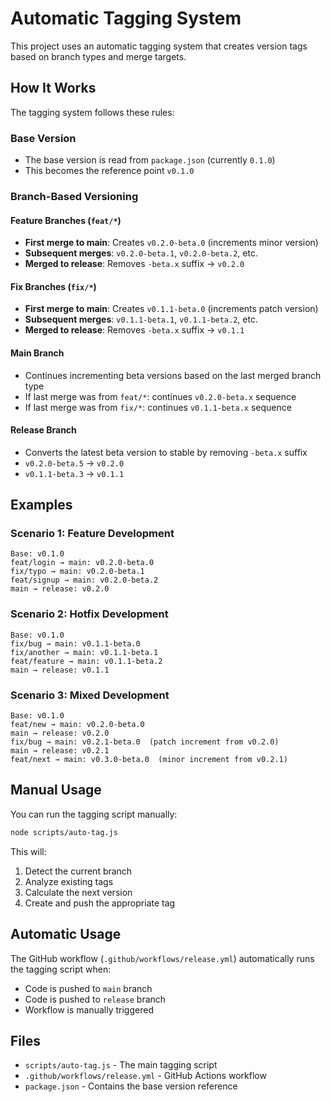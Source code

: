# Automatic Tagging System

This project uses an automatic tagging system that creates version tags based on branch types and merge targets.

## How It Works

The tagging system follows these rules:

### Base Version
- The base version is read from `package.json` (currently `0.1.0`)
- This becomes the reference point `v0.1.0`

### Branch-Based Versioning

#### Feature Branches (`feat/*`)
- **First merge to main**: Creates `v0.2.0-beta.0` (increments minor version)
- **Subsequent merges**: `v0.2.0-beta.1`, `v0.2.0-beta.2`, etc.
- **Merged to release**: Removes `-beta.x` suffix → `v0.2.0`

#### Fix Branches (`fix/*`) 
- **First merge to main**: Creates `v0.1.1-beta.0` (increments patch version)
- **Subsequent merges**: `v0.1.1-beta.1`, `v0.1.1-beta.2`, etc.
- **Merged to release**: Removes `-beta.x` suffix → `v0.1.1`

#### Main Branch
- Continues incrementing beta versions based on the last merged branch type
- If last merge was from `feat/*`: continues `v0.2.0-beta.x` sequence
- If last merge was from `fix/*`: continues `v0.1.1-beta.x` sequence

#### Release Branch
- Converts the latest beta version to stable by removing `-beta.x` suffix
- `v0.2.0-beta.5` → `v0.2.0`
- `v0.1.1-beta.3` → `v0.1.1`

## Examples

### Scenario 1: Feature Development
```
Base: v0.1.0
feat/login → main: v0.2.0-beta.0
fix/typo → main: v0.2.0-beta.1
feat/signup → main: v0.2.0-beta.2
main → release: v0.2.0
```

### Scenario 2: Hotfix Development  
```
Base: v0.1.0
fix/bug → main: v0.1.1-beta.0
fix/another → main: v0.1.1-beta.1
feat/feature → main: v0.1.1-beta.2
main → release: v0.1.1
```

### Scenario 3: Mixed Development
```
Base: v0.1.0
feat/new → main: v0.2.0-beta.0
main → release: v0.2.0
fix/bug → main: v0.2.1-beta.0  (patch increment from v0.2.0)
main → release: v0.2.1
feat/next → main: v0.3.0-beta.0  (minor increment from v0.2.1)
```

## Manual Usage

You can run the tagging script manually:

```bash
node scripts/auto-tag.js
```

This will:
1. Detect the current branch
2. Analyze existing tags
3. Calculate the next version
4. Create and push the appropriate tag

## Automatic Usage

The GitHub workflow (`.github/workflows/release.yml`) automatically runs the tagging script when:
- Code is pushed to `main` branch
- Code is pushed to `release` branch
- Workflow is manually triggered

## Files

- `scripts/auto-tag.js` - The main tagging script
- `.github/workflows/release.yml` - GitHub Actions workflow
- `package.json` - Contains the base version reference